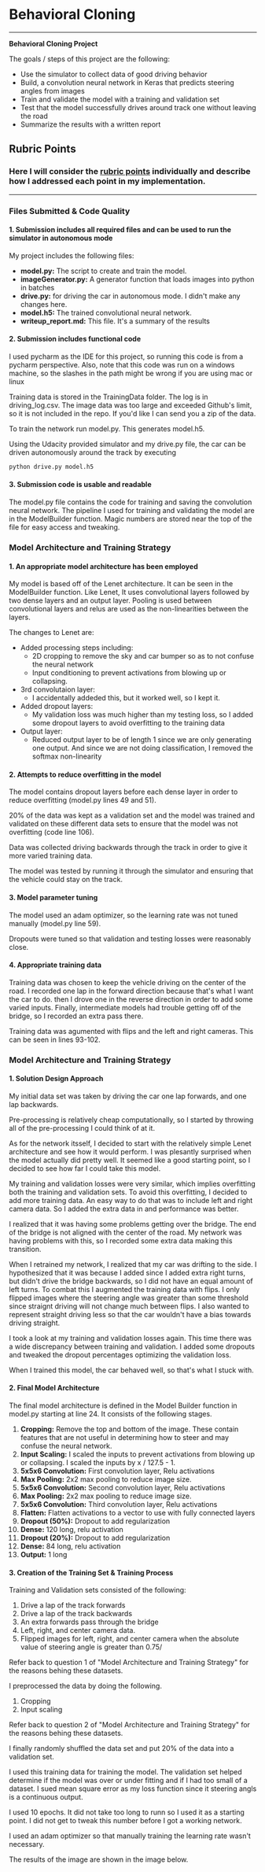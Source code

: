 # **Behavioral Cloning** 

---

**Behavioral Cloning Project**

The goals / steps of this project are the following:
* Use the simulator to collect data of good driving behavior
* Build, a convolution neural network in Keras that predicts steering angles from images
* Train and validate the model with a training and validation set
* Test that the model successfully drives around track one without leaving the road
* Summarize the results with a written report


[//]: # (Image References)

[image1]: ./examples/placeholder.png "Model Visualization"
[image2]: ./examples/placeholder.png "Grayscaling"
[image3]: ./examples/placeholder_small.png "Recovery Image"
[image4]: ./examples/placeholder_small.png "Recovery Image"
[image5]: ./examples/placeholder_small.png "Recovery Image"
[image6]: ./examples/placeholder_small.png "Normal Image"
[image7]: ./examples/placeholder_small.png "Flipped Image"

## Rubric Points
### Here I will consider the [rubric points](https://review.udacity.com/#!/rubrics/432/view) individually and describe how I addressed each point in my implementation.  

---
### Files Submitted & Code Quality

#### 1. Submission includes all required files and can be used to run the simulator in autonomous mode

My project includes the following files:
* **model.py:** The script to create and train the model.
* **imageGenerator.py:** A generator function that loads images into python in batches
* **drive.py:** for driving the car in autonomous mode. I didn't make any changes here.
* **model.h5:** The trained convolutional neural network. 
* **writeup_report.md:** This file. It's a summary of the results

#### 2. Submission includes functional code

I used pycharm as the IDE for this project, so running this code is from a pycharm perspective. Also, note that this code was run on a windows machine, so the slashes in the path might be wrong if you are using mac or linux

Training data is stored in the TrainingData folder. The log is in driving_log.csv. The image data was too large and exceeded Github's limit, so it is not included in the repo. If you'd like I can send you a zip of the data. 

To train the network run model.py. This generates model.h5.

Using the Udacity provided simulator and my drive.py file, the car can be driven autonomously around the track by executing 
```sh
python drive.py model.h5
```

#### 3. Submission code is usable and readable

The model.py file contains the code for training and saving the convolution neural network. The pipeline I used for training and validating the model are in the ModelBuilder function. Magic numbers are stored near the top of the file for easy access and tweaking. 

### Model Architecture and Training Strategy

#### 1. An appropriate model architecture has been employed

My model is based off of the Lenet architecture. It can be seen in the ModelBuilder function. Like Lenet, It uses convolutional layers followed by two dense layers and an output layer. Pooling is used between convolutional layers and relus are used as the non-linearities between the layers. 

The changes to Lenet are:
- Added processing steps including: 
	- 2D cropping to remove the sky and car bumper so as to not confuse the neural network
	- Input conditioning to prevent activations from blowing up or collapsing.
- 3rd convolutaion layer:
	- I accidentally addeded this, but it worked well, so I kept it. 
- Added dropout layers: 
	- My validation loss was much higher than my testing loss, so I added some dropout layers to avoid overfitting to the training data
- Output layer:
	- Reduced output layer to be of length 1 since we are only generating one output. And since we are not doing classification, I removed the softmax non-linearity



#### 2. Attempts to reduce overfitting in the model

The model contains dropout layers before each dense layer in order to reduce overfitting (model.py lines 49 and 51). 

20% of the data was kept as a validation set and the model was trained and validated on these different data sets to ensure that the model was not overfitting (code line 106). 

Data was collected driving backwards through the track in order to give it more varied training data. 

The model was tested by running it through the simulator and ensuring that the vehicle could stay on the track.

#### 3. Model parameter tuning

The model used an adam optimizer, so the learning rate was not tuned manually (model.py line 59). 

Dropouts were tuned so that validation and testing losses were reasonably close. 

#### 4. Appropriate training data

Training data was chosen to keep the vehicle driving on the center of the road. I recorded one lap in the forward direction because that's what I want the car to do. then I drove one in the reverse direction in order to add some varied inputs. Finally, intermediate models had trouble getting off of the bridge, so I recorded an extra pass there. 

Training data was agumented with flips and the left and right cameras. This can be seen in lines 93-102. 

### Model Architecture and Training Strategy

#### 1. Solution Design Approach

My initial data set was taken by driving the car one lap forwards, and one lap backwards. 

Pre-processing is relatively cheap computationally, so I started by throwing all of the pre-processing I could think of at it. 

As for the network itsself, I decided to start with the relatively simple Lenet architecture and see how it would perform. I was plesantly surprised when the model actually did pretty well. It seemed like a good starting point, so I decided to see how far I could take this model. 

My training and validation losses were very similar, which implies overfitting both the training and validation sets. To avoid this overfitting, I decided to add more training data. An easy way to do that was to include left and right camera data. So I added the extra data in and performance was better. 

I realized that it was having some problems getting over the bridge. The end of the bridge is not aligned with the center of the road. My network was having problems with this, so I recorded some extra data making this transition. 

When I retrained my network, I realized that my car was drifting to the side. I hypothesized that it was because I added since I added extra right turns, but didn't drive the bridge backwards, so I did not have an equal amount of left turns. To combat this I augmented the training data with flips. I only flipped images where the steering angle was greater than some threshold since straignt driving will not change much between flips. I also wanted to represent straight driving less so that the car wouldn't have a bias towards driving straight. 

I took a look at my training and validation losses again. This time there was a wide discrepancy between training and validation. I added some dropouts and tweaked the dropout percentages optimizing the validation loss. 

When I trained this model, the car behaved well, so that's what I stuck with. 

#### 2. Final Model Architecture

The final model architecture is defined in the Model Builder function in model.py starting at line 24. It consists of the following stages. 

1. **Cropping:** Remove the top and bottom of the image. These contain features that are not useful in determining how to steer and may confuse the neural network. 
2. **Input Scaling:** I scaled the inputs to prevent activations from blowing up or collapsing. I scaled the inputs by x / 127.5 - 1.
3. **5x5x6 Convolution:** First convolution layer, Relu activations
4. **Max Pooling:** 2x2 max pooling to reduce image size. 
5. **5x5x6 Convolution:** Second convolution layer, Relu activations
6. **Max Pooling:** 2x2 max pooling to reduce image size. 
7. **5x5x6 Convolution:** Third convolution layer, Relu activations
8. **Flatten:** Flatten activations to a vector to use with fully connected layers
9. **Dropout (50%):** Dropout to add regularization
10. **Dense:** 120 long, relu activation
11. **Dropout (20%):** Dropout to add regularization
12. **Dense:** 84 long, relu activation
13. **Output:** 1 long 



#### 3. Creation of the Training Set & Training Process

Training and Validation sets consisted of the following: 

1) Drive a lap of the track forwards
2) Drive a lap of the track backwards
3) An extra forwards pass through the bridge
4) Left, right, and center camera data. 
5) Flipped images for left, right, and center camera when the absolute value of steering angle is greater than 0.75/ 


Refer back to question 1 of "Model Architecture and Training Strategy" for the reasons behing these datasets. 

I preprocessed the data by doing the following.
1) Cropping
2) Input scaling

Refer back to question 2 of "Model Architecture and Training Strategy" for the reasons behing these datasets. 


I finally randomly shuffled the data set and put 20% of the data into a validation set. 

I used this training data for training the model. The validation set helped determine if the model was over or under fitting and if I had too small of a dataset. I sued mean square error as my loss function since it steering angls is a continuous output. 

I used 10 epochs. It did not take too long to runn so I used it as a starting point. I did not get to tweak this number before I got a working network. 

I used an adam optimizer so that manually training the learning rate wasn't necessary.

The results of the image are shown in the image below. 


